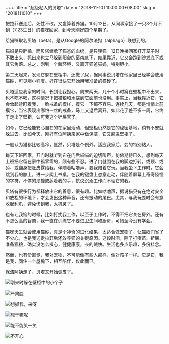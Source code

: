 +++
title = "超级粘人的贝塔"
date = "2018-11-10T10:00:00+08:00"
slug = "2018111010"
+++

把拉菲送走后，死性不改，又盘算着养猫。10月12日，从同事家接了一只3个月不到（7.23生日）的猫咪回家，到今天刚好四个星期了。

给猫咪取名贝塔（beta），是从Google的阿尔法狗（alphago）联想到的。

猫妈是只胖橘，而贝塔继承了猫爸的血统，是只狸猫。12日晚接回家打开笼子时不敢出来，抓出来也立马躲到阳台的窗帘底下，如果靠近，它又会跑到沙发底下或其它角落。总之，刚到一个新环境，又离开猫爸猫妈，特别胆小。

第二天起来，发现它躲在壁柜中，还撒了尿，据同事说贝塔在他家里已经学会使用猫砂，可见胆小程度。好在很快它开始用我准备的猫砂了。

贝塔适应我家的时间，长到让我担心。周末两天，几十个小时窝在壁柜中不出来，也不吃不喝，这种情况下把猫粮和水摆到它面前也没用。事实上，当我靠近它，它会耸起背盯着我，一脸戒备的模样，摸它一下都不容易。连续几天，都是悄悄上前摸它，当它表现出哪怕一丝的戒备，马上又退后离开。如此花了差不多一周，它终于走出了壁柜，认可我这个铲屎官了。

如今，它已经能安心自在的在家里活动，但壁柜仍然是它的秘密基地，稍有不安就躲进去。比如今天，刚好有位阿姨来家中做保洁，它又躲进壁柜了。

一般认为猫都比较高冷，显然，贝塔是个例外。适应我家后，变的特别粘人。

每天下班回家，开门时就听到它在门后喵喵的迫切叫声，仿佛期待已久，想到每天上班把它留在家中孤零零的，颇有些不忍。进了门就围在我的脚边打转，或顶、或舔、或翻身把肚皮露给我，伴随着咕噜声，要我陪着它玩。当我坐下工作时，它会跳到我的膝上，进一步爬上书桌，在我的键盘上恣意走动，伴随着屏幕上奇奇怪怪的字符，不停的顶撞或舔着我的手，抗议沉溺工作而不理它的我。

贝塔有很多行为都释放出它的善意，很有趣。比如咕噜声，据说猫只有在绝对安全和放松的环境下，才会发出这种声音，还有振动的尾巴。尤其，与我玩耍时会有意收起利爪，避免伤到我，太机灵了。

也有让我恼的时候，比如打扰我工作，以至于工作时，不得不把它关在房外。还有不怎么高的智商，我一直在训练它不要进卫生间和厨房，可惜至今没有学会。

猫咪天生就会使用猫砂，真是个神奇的进化结果，太适合做宠物了，让猫奴们省了不少心，也是我送走拉菲后还敢养猫的关键原因。这段时间，除了打疫苗、铲屎、准备猫粮，确实没怎么操心，健健康康，长的贼快。生活也多点乐趣，多份挂念。

然而，也有份直觉，我对宠物，不可能像有些人那样，像对孩子一样。它是它，我是我，同住一个屋檐下，相互陪伴，仅此而已。

保洁阿姨走了，贝塔又开始调皮了。

![刚来时躲在壁柜中的小个子](/blog_static/2018/20181110-beta-1.jpg)

![严肃脸](/blog_static/2018/20181110-beta-2.jpg)

![想抓我，来呀](/blog_static/2018/20181110-beta-3.jpg)

![想干嘛呢](/blog_static/2018/20181110-beta-4.jpg)

![能不能笑一笑](/blog_static/2018/20181110-beta-5.jpg)

![不开心](/blog_static/2018/20181110-beta-6.jpg)


